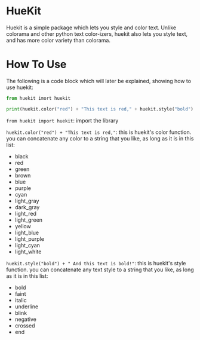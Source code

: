 # HueKit

Huekit is a simple package which lets you style and color text. Unlike colorama and other python text color-izers, huekit also lets you style text, and has more color variety than colorama.

# How To Use

The following is a code block which will later be explained, showing how to use huekit:

```Python
from huekit imort huekit

print(huekit.color("red") + "This text is red," + huekit.style("bold") + " And this text is bold!")
```

```from huekit import huekit```: import the library

```huekit.color("red") + "This text is red,"```: this is huekit's color function. you can concatenate any color to a string that you like, as long as it is in this list:

* black
* red
* green
* brown
* blue
* purple
* cyan
* light_gray
* dark_gray
* light_red
* light_green
* yellow
* light_blue
* light_purple
* light_cyan
* light_white

```huekit.style("bold") + " And this text is bold!"```: this is huekit's style function. you can concatenate any text style to a string that you like, as long as it is in this list:

* bold
* faint
* italic
* underline
* blink
* negative
* crossed
* end